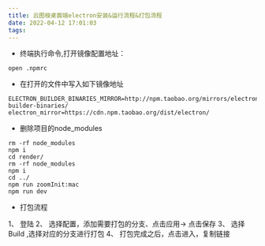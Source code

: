 ```yaml
---
title: 云图梭桌面端electron安装&运行流程&打包流程
date: 2022-04-12 17:01:03
tags:
---
```


* 终端执行命令,打开镜像配置地址：
```
open .npmrc
```
* 在打开的文件中写入如下镜像地址
```
ELECTRON_BUILDER_BINARIES_MIRROR=http://npm.taobao.org/mirrors/electron-builder-binaries/
electron_mirror=https://cdn.npm.taobao.org/dist/electron/
```


* 删除项目的node_modules

```
rm -rf node_modules
npm i
cd render/ 
rm -rf node_modules
npm i
cd ../
npm run zoomInit:mac
npm run dev
```

* 打包流程

1、 登陆
2、 选择配置，添加需要打包的分支、点击应用-> 点击保存
3、 选择Build ,选择对应的分支进行打包
4、 打包完成之后，点击进入，复制链接
